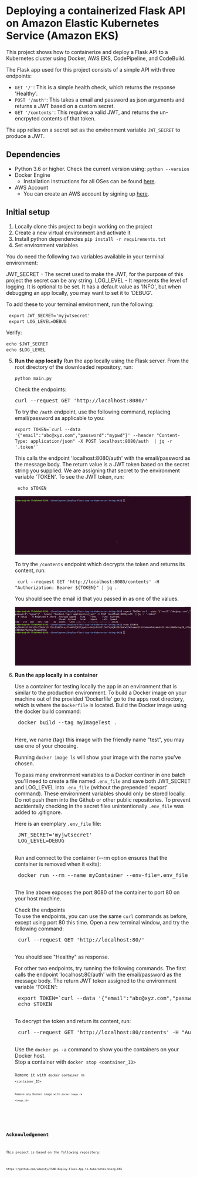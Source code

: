 # Deploying a containerized Flask API on Amazon Elastic Kubernetes Service (Amazon EKS)


This project shows how to containerize and deploy a Flask API to a Kubernetes cluster using Docker, AWS EKS, CodePipeline, and CodeBuild.

The Flask app used for this project consists of a simple API with three endpoints:

- `GET '/'`: This is a simple health check, which returns the response 'Healthy'. 
- `POST '/auth'`: This takes a email and password as json arguments and returns a JWT based on a custom secret.
- `GET '/contents'`: This requires a valid JWT, and returns the un-encrpyted contents of that token. 

The app relies on a secret set as the environment variable `JWT_SECRET` to produce a JWT. 

## Dependencies

- Python 3.6 or higher. Check the current version using: `python --version`  
- Docker Engine
    - Installation instructions for all OSes can be found [here](https://docs.docker.com/install/).
 - AWS Account
     - You can create an AWS account by signing up [here](https://aws.amazon.com/#).

## Initial setup
1. Locally clone this project to begin working on the project  
2. Create a new virtual environment and activate it  
3. Install python dependencies `pip install -r requirements.txt`   
4. Set environment variables  

You do need the following two variables available in your terminal environment:

JWT_SECRET - The secret used to make the JWT, for the purpose of this project the secret can be any string.
LOG_LEVEL - It represents the level of logging. It is optional to be set. It has a default value as 'INFO', but when debugging an app locally, you may want to set it to 'DEBUG'.

To add these to your terminal environment, run the following:

```
 export JWT_SECRET='myjwtsecret'
 export LOG_LEVEL=DEBUG
```
Verify:
```
echo $JWT_SECRET
echo $LOG_LEVEL
```

5.  **Run the app locally**
    Run the app locally using the Flask server. From the root directory of the downloaded repository, run:

    ```
    python main.py
    ```
    Check the endpoints:  
    <pre>
    curl --request GET 'http://localhost:8080/'
    </pre>

    To try the `/auth` endpoint, use the following command, replacing email/password as applicable to you:

    ```
    export TOKEN=`curl --data '{"email":"abc@xyz.com","password":"mypwd"}' --header "Content-Type: application/json" -X POST localhost:8080/auth  | jq -r '.token'`

    ```

    This calls the endpoint 'localhost:8080/auth' with the email/password as the message body. The return value is a JWT token based on the secret string you supplied. We are assigning that secret to the environment variable 'TOKEN'. To see the JWT token, run:

    ```
     echo $TOKEN

    ```

    ![Project auth endpoint locally](doc/images/endpoint_auth_access.gif) 

    To try the `/contents` endpoint which decrypts the token and returns its content, run:

    ```
     curl --request GET 'http://localhost:8080/contents' -H "Authorization: Bearer ${TOKEN}" | jq .

    ```

    You should see the email id that you passed in as one of the values.

    ![Project contents endpoint locally](doc/images/endpoint_contents_access.gif) 

6. **Run the app locally in a container**

    Use a container for testing locally the app in an environment that is similar to the production environment. 
    To build a Docker image on your machine out of the provided 'Dockerfile' go to the apps root directory, which is where the `Dockerfile` is located. Build the Docker image using the docker build command:  
    <pre>
    docker build --tag myImageTest .
    </pre>
    Here, we name (tag) this image with the friendly name "test", you may use one of your choosing.    

    Running <code>docker image ls</code> will show your image with the name you’ve chosen.  

    To pass many environment variables to a Docker continer in one batch you'll need to create a file named <code>.env_file</code> and save both JWT_SECRET and LOG_LEVEL into <code>.env_file</code> (without the prepended 'export' command). These environment variables should only be stored locally. Do not push them into the Github or other public repositories. To prevent accidentally checking in the secret files unintentionally <code>.env_file</code> was added to .gitignore.  
    
    Here is an exemplary <code>.env_file</code> file:  

    <pre>
    JWT_SECRET='myjwtsecret'
    LOG_LEVEL=DEBUG
    </pre>

    Run and connect to the container (--rm option ensures that the container is removed when it exits):  
    <pre>
    docker run --rm --name myContainer --env-file=.env_file -p 80:8080 myImageTest
    </pre>
    The line above exposes the port 8080 of the container to port 80 on your host machine.  

    Check the endpoints  
    To use the endpoints, you can use the same <code>curl</code> commands as before, except using port 80 this time. Open a new terminal window, and try the following command:
    <pre>
    curl --request GET 'http://localhost:80/'
    </pre>
    You should see "Healthy" as response.  

    For other two endpoints, try running the following commands. The first calls the endpoint 'localhost:80/auth' with the email/password as the message body. The return JWT token assigned to the environment variable 'TOKEN':
    <pre>
    export TOKEN=`curl --data '{"email":"abc@xyz.com","password":"WindowsPwd"}' --header "Content-Type: application/json" -X POST localhost:80/auth  | jq -r '.token'`
    echo $TOKEN
    </pre>
    To decrypt the token and return its content, run:  
    <pre>
    curl --request GET 'http://localhost:80/contents' -H "Authorization: Bearer ${TOKEN}" | jq .
    </pre>

    Use the <code>docker ps -a</code> command to show you the containers on your Docker host.   
    Stop a container with <code>docker stop &lt;container_ID&gt;<code>   
    Remove it with <code>docker container rm &lt;container_ID&gt;<code>  
    Remove any Docker image with <code>docker image rm &lt;image_id&gt;<code>

## Acknowledgement  

This project is based on the following repository:   

```
https://github.com/udacity/FSND-Deploy-Flask-App-to-Kubernetes-Using-EKS
```
